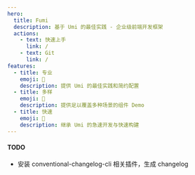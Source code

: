 ```yaml
---
hero:
  title: Fumi
  description: 基于 Umi 的最佳实践 - 企业级前端开发框架
  actions:
    - text: 快速上手
      link: /
    - text: Git
      link: /
features:
  - title: 专业
    emoji: 💎
    description: 提供 Umi 的最佳实践和简约配置
  - title: 多样
    emoji: 🌈
    description: 提供足以覆盖多种场景的组件 Demo
  - title: 快速
    emoji: 🚀
    description: 继承 Umi 的急速开发与快速构建
---
```


#### TODO

- 安装 conventional-changelog-cli 相关插件，生成 changelog

